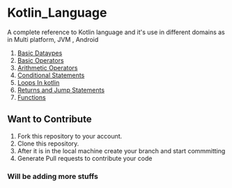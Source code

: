 # Kotlin_Language
A complete reference to Kotlin language and it's use in different domains as in Multi platform, JVM , Android
1. [Basic Dataypes](https://github.com/PrajjawalBanati/Kotlin_Language/blob/master/Basics/src/Type_Conversion.kt)
2. [Basic Operators](https://github.com/PrajjawalBanati/Kotlin_Language/blob/master/Basics/src/Operators.kt)
3. [Arithmetic Operators](https://github.com/PrajjawalBanati/Kotlin_Language/blob/master/Calculator/src/Calculator.kt)
4. [Conditional Statements](https://github.com/PrajjawalBanati/Kotlin_Language/blob/master/Conditional_Statements/src/Conditional_statements.kt)
5. [Loops In kotlin](https://github.com/PrajjawalBanati/Kotlin_Language/blob/master/Loops/src/Loops.kt)
6. [Returns and Jump Statements](https://github.com/PrajjawalBanati/Kotlin_Language/blob/master/Return_and_Jumps/src/return.kt)
7. [Functions](Function/BasicFunctions.kt)
## Want to Contribute
1. Fork this repository to your account.
2. Clone this repository.
3. After it is in the local machine create your branch and start commmitting
4. Generate Pull requests to contribute your code

### Will be adding more stuffs
